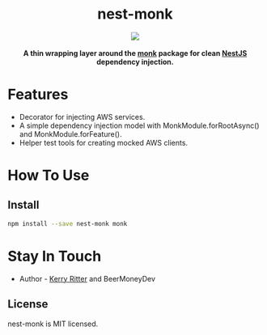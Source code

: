 <h1 align="center">nest-monk</h1>
<div align="center">
  <img src="https://avatars2.githubusercontent.com/u/28830676?v=3&s=200" />
</div>
<br />
<div align="center">
  <strong>A thin wrapping layer around the <a href="https://automattic.github.io/monk/" target="_blank">monk</a> package for clean <a href="https://github.com/nestjs">NestJS</a> dependency injection.</strong>
</div>

# Features

* Decorator for injecting AWS services.
* A simple dependency injection model with MonkModule.forRootAsync() and MonkModule.forFeature().
* Helper test tools for creating mocked AWS clients.

# How To Use

## Install

```bash
npm install --save nest-monk monk
```

# Stay In Touch

* Author - [Kerry Ritter](https://twitter.com/kerryritter) and BeerMoneyDev

## License

nest-monk is MIT licensed.